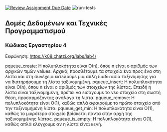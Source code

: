 [![Review Assignment Due Date](https://classroom.github.com/assets/deadline-readme-button-24ddc0f5d75046c5622901739e7c5dd533143b0c8e959d652212380cedb1ea36.svg)](https://classroom.github.com/a/5TEBzBV8)
![run-tests](../../workflows/run-tests/badge.svg)

## Δομές Δεδομένων και Τεχνικές Προγραμματισμού

### Κώδικας Εργαστηρίου 4

Εκφώνηση: https://k08.chatzi.org/labs/lab4/

pqueue_create: Η πολυπλοκότητα είναι Ο(n), όπου n είναι ο αριθμός των αρχικών τιμών values. Αρχικά, προσθέτουμε τα στοιχεία ένα προς ένα στη λίστα και στη συνέχεια εκτελούμε μια απλή διαδικασία ταξινόμησης για να διατηρήσουμε τη λίστα ταξινομημένη.
pqueue_insert: Η πολυπλοκότητα είναι Ο(n), όπου n είναι ο αριθμός των στοιχείων της λίστας. Επειδή η λίστα είναι ταξινομημένη, πρέπει να εισάγουμε το νέο στοιχείο στη σωστή θέση, προσαρμόζοντας ανάλογα τη λίστα.
pqueue_remove: Η πολυπλοκότητα είναι Ο(1), καθώς απλά αφαιρούμε το πρώτο στοιχείο από την ταξινομημένη λίστα.
pqueue_get_min: Η πολυπλοκότητα είναι Ο(1), καθώς το μικρότερο στοιχείο βρίσκεται πάντα στην αρχή της ταξινομημένης λίστας.
pqueue_is_empty: Η πολυπλοκότητα είναι Ο(1), καθώς απλά ελέγχουμε αν η λίστα είναι κενή.
